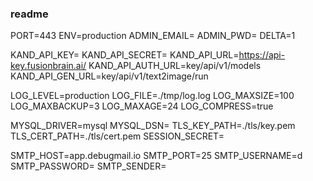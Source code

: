 ### readme

PORT=443
ENV=production
ADMIN_EMAIL=
ADMIN_PWD=
DELTA=1

KAND_API_KEY=
KAND_API_SECRET=
KAND_API_URL=https://api-key.fusionbrain.ai/
KAND_API_AUTH_URL=key/api/v1/models
KAND_API_GEN_URL=key/api/v1/text2image/run

LOG_LEVEL=production
LOG_FILE=./tmp/log.log
LOG_MAXSIZE=100
LOG_MAXBACKUP=3
LOG_MAXAGE=24
LOG_COMPRESS=true

MYSQL_DRIVER=mysql
MYSQL_DSN=
TLS_KEY_PATH=./tls/key.pem
TLS_CERT_PATH=./tls/cert.pem
SESSION_SECRET=

SMTP_HOST=app.debugmail.io
SMTP_PORT=25
SMTP_USERNAME=d
SMTP_PASSWORD=
SMTP_SENDER=